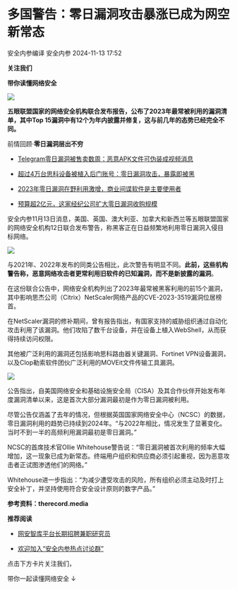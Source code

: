 #  多国警告：零日漏洞攻击暴涨已成为网空新常态   
安全内参编译  安全内参   2024-11-13 17:52  
  
**关注我们**  
  
  
**带你读懂网络安全**  
  
  
![](https://mmbiz.qpic.cn/sz_mmbiz_jpg/FzZb53e8g7uzRam1ia0ViafIM7icbtOgHCCOhfV9uAjO6mvLzOAnjZX70cAvycjialLUfMsFAC7Q2rtAzA1yaUgJAA/640?wx_fmt=webp&from=appmsg "")  
  
  
**五眼联盟国家的网络安全机构联合发布报告，公布了2023年最常被利用的漏洞清单，其中Top 15漏洞中有12个为年内披露并修复，这与前几年的态势已经完全不同。**  
  
前情回顾·**零日漏洞层出不穷**  
- [Telegram零日漏洞被售卖数周：恶意APK文件可伪装成视频消息](http://mp.weixin.qq.com/s?__biz=MzI4NDY2MDMwMw==&mid=2247512239&idx=1&sn=f5d2196eca683bd10d0d4a8f2b7a7312&chksm=ebfaf78fdc8d7e99f9aa4c74971768510647b78fa434319fb4f405efbb94d50ab3d6dd580b84&scene=21#wechat_redirect)  
  
  
- [超过4万台思科设备被植入后门账号：零日漏洞攻击，暴露即被黑](http://mp.weixin.qq.com/s?__biz=MzI4NDY2MDMwMw==&mid=2247510081&idx=1&sn=af4057f304ed1d92ca7b27f3999a5993&chksm=ebfaef61dc8d66776d7eb6bf8a2bf96434396f9ca8e0ea50414155588b2e04c90ef7b299aa43&scene=21#wechat_redirect)  
  
  
- [2023年零日漏洞在野利用激增，商业间谍软件是主要使用者](http://mp.weixin.qq.com/s?__biz=MzI4NDY2MDMwMw==&mid=2247511311&idx=2&sn=8b9d344600b36db40c81d164df732d03&chksm=ebfaea2fdc8d633941f357acc2e5ca5d0738e34557a3fd3dd609c88f9d646cabfc3ddbcad746&scene=21#wechat_redirect)  
  
  
- [预算超2亿元，这家经纪公司扩大零日漏洞收购规模](http://mp.weixin.qq.com/s?__biz=MzI4NDY2MDMwMw==&mid=2247511378&idx=1&sn=cfca32cff1fd0c9419c314d202d200f3&chksm=ebfaea72dc8d63646f504ac8415e7167bd7320dcd3a8da1b2565c0a37a66b1fbd3803c246090&scene=21#wechat_redirect)  
  
  
  
  
安全内参11月13日消息，美国、英国、澳大利亚、加拿大和新西兰等五眼联盟国家的网络安全机构12日联合发布警告，称黑客正在日益频繁地利用零日漏洞入侵目标网络。  
  
![](https://mmbiz.qpic.cn/sz_mmbiz_png/FzZb53e8g7uzRam1ia0ViafIM7icbtOgHCC3Ja1k7fekInTGI9cnrg6jo5WvbibaRA4zhprasPee8zXP75xichL5Z1Q/640?wx_fmt=png&from=appmsg "")  
  
与2021年、2022年发布的同类公告相比，此次警告有明显不同。**此前，这些机构警告称，恶意网络攻击者更常利用旧软件的已知漏洞，而不是新披露的漏洞**。  
  
在这份联合公告中，网络安全机构列出了2023年最常被黑客利用的前15个漏洞，其中影响思杰公司（Citrix）NetScaler网络产品的CVE-2023-3519漏洞位居榜首。  
  
在NetScaler漏洞的修补期间，曾有报告指出，有国家支持的威胁组织通过自动化攻击利用了该漏洞。他们攻陷了数千台设备，并在设备上植入WebShell，从而获得持续访问权限。  
  
其他被广泛利用的漏洞还包括影响思科路由器关键漏洞、Fortinet VPN设备漏洞，以及Clop勒索软件团伙广泛利用的MOVEit文件传输工具漏洞。  
  
![](https://mmbiz.qpic.cn/sz_mmbiz_png/FzZb53e8g7uzRam1ia0ViafIM7icbtOgHCCVK7OZTO4IH1lkQEQqqZyDeKdon1icOhGfkVv9QibQicsDmHcqAkbvRsibg/640?wx_fmt=png&from=appmsg "")  
  
公告指出，自美国网络安全和基础设施安全局（CISA）及其合作伙伴开始发布年度漏洞清单以来，这是首次大部分漏洞最初是作为零日漏洞被利用。  
  
尽管公告仅涵盖了去年的情况，但根据英国国家网络安全中心（NCSC）的数据，零日漏洞利用的趋势已持续到2024年。“与2022年相比，情况发生了显著变化。当时不到一半的高频利用漏洞最初是零日漏洞。”  
  
NCSC的首席技术官Ollie Whitehouse警告说：“零日漏洞被首次利用的频率大幅增加，这一现象已成为新常态。终端用户组织和供应商必须引起重视，因为恶意攻击者正试图渗透他们的网络。”  
  
Whitehouse进一步指出：“为减少遭受攻击的风险，所有组织必须主动及时打上安全补丁，并坚持使用符合安全设计原则的数字产品。”  
  
  
**参考资料：therecord.media**  
  
  
**推荐阅读**  
- [网安智库平台长期招聘兼职研究员](http://mp.weixin.qq.com/s?__biz=MzI4NDY2MDMwMw==&mid=2247499450&idx=2&sn=2da3ca2e0b4d4f9f56ea7f7579afc378&chksm=ebfab99adc8d308c3ba6e7a74bd41beadf39f1b0e38a39f7235db4c305c06caa49ff63a0cc1d&scene=21#wechat_redirect)  
  
  
- [欢迎加入“安全内参热点讨论群”](https://mp.weixin.qq.com/s?__biz=MzI4NDY2MDMwMw==&mid=2247501251&idx=1&sn=8b6ebecbe80c1c72317948494f87b489&chksm=ebfa82e3dc8d0bf595d039e75b446e14ab96bf63cf8ffc5d553b58248dde3424fb18e6947440&token=525430415&lang=zh_CN&scene=21#wechat_redirect)  
  
  
  
  
  
  
  
点击下方卡片关注我们，  
  
带你一起读懂网络安全 ↓  
  
  
  
  
